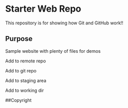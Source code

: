 # Starter Web Repo

This repository is for showing how Git and GitHub work!!

## Purpose

Sample website with plenty of files for demos

Add to remote repo

Add to git repo

Add to staging area

Add to working dir

##Copyright